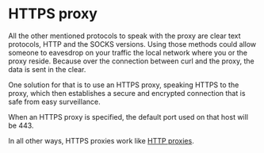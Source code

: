 # HTTPS proxy

All the other mentioned protocols to speak with the proxy are clear text
protocols, HTTP and the SOCKS versions. Using those methods could allow
someone to eavesdrop on your traffic the local network where you or the proxy
reside. Because over the connection between curl and the proxy, the data is
sent in the clear.

One solution for that is to use an HTTPS proxy, speaking HTTPS to the proxy,
which then establishes a secure and encrypted connection that is safe from
easy surveillance.

When an HTTPS proxy is specified, the default port used on that host will be
443.

In all other ways, HTTPS proxies work like [HTTP proxies](http.md).
